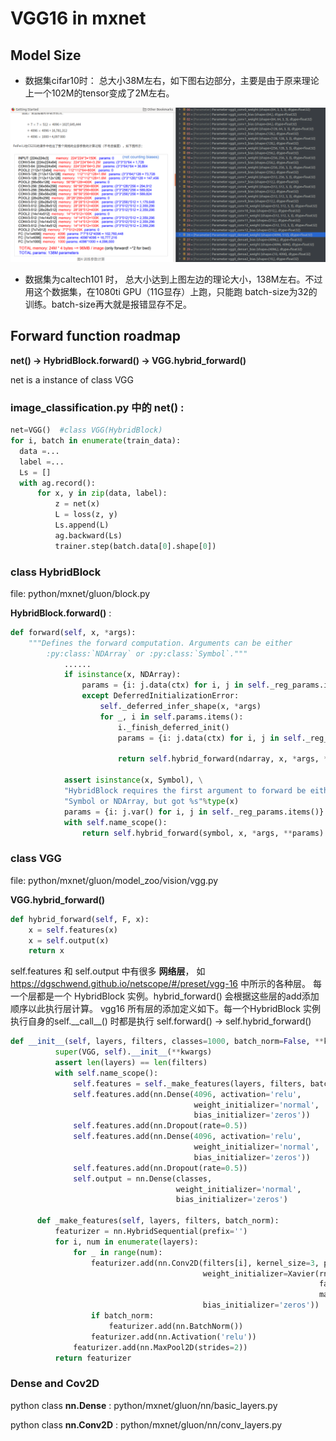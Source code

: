 

# VGG16 in mxnet

## Model Size

- 数据集cifar10时： 总大小38M左右，如下图右边部分，主要是由于原来理论上一个102M的tensor变成了2M左右。

![vgg16-tensor](vgg16-tensor.png)

- 数据集为caltech101 时， 总大小达到上图左边的理论大小，138M左右。不过用这个数据集，在1080ti GPU（11G显存）上跑，只能跑 batch-size为32的训练。batch-size再大就是报错显存不足。





## Forward function roadmap

**net() -> HybridBlock.forward() -> VGG.hybrid_forward()**

net is a instance of class VGG

### image_classification.py 中的 **net()** :

```python
net=VGG()  #class VGG(HybridBlock)
for i, batch in enumerate(train_data):
  data =...
  label =...
  Ls = []
  with ag.record():
      for x, y in zip(data, label):
          z = net(x)
          L = loss(z, y)
          Ls.append(L)
          ag.backward(Ls)
          trainer.step(batch.data[0].shape[0])
```

### class HybridBlock

file: python/mxnet/gluon/block.py

**HybridBlock.forward()** :

```python
def forward(self, x, *args):
    """Defines the forward computation. Arguments can be either
        :py:class:`NDArray` or :py:class:`Symbol`."""
            ......
            if isinstance(x, NDArray):
                params = {i: j.data(ctx) for i, j in self._reg_params.items()}
                except DeferredInitializationError:
                    self._deferred_infer_shape(x, *args)
                    for _, i in self.params.items():
                        i._finish_deferred_init()
                        params = {i: j.data(ctx) for i, j in self._reg_params.items()}

                        return self.hybrid_forward(ndarray, x, *args, **params)

            assert isinstance(x, Symbol), \
            "HybridBlock requires the first argument to forward be either " \
            "Symbol or NDArray, but got %s"%type(x)
            params = {i: j.var() for i, j in self._reg_params.items()}
            with self.name_scope():
                return self.hybrid_forward(symbol, x, *args, **params)
```



### class VGG

file: python/mxnet/gluon/model_zoo/vision/vgg.py

**VGG.hybrid_forward()**

```python
def hybrid_forward(self, F, x):
    x = self.features(x)
    x = self.output(x)
    return x
```
self.features 和 self.output 中有很多 **网络层**， 如     https://dgschwend.github.io/netscope/#/preset/vgg-16 中所示的各种层。 每一个层都是一个 HybridBlock 实例。hybrid_forward() 会根据这些层的add添加顺序以此执行层计算。 vgg16 所有层的添加定义如下。每一个HybridBlock 实例执行自身的self.\_\_call\_\_() 时都是执行 self.forward() -> self.hybrid_forward()

```python
def __init__(self, layers, filters, classes=1000, batch_norm=False, **kwargs):
          super(VGG, self).__init__(**kwargs)
          assert len(layers) == len(filters)
          with self.name_scope():
              self.features = self._make_features(layers, filters, batch_norm)
              self.features.add(nn.Dense(4096, activation='relu',
                                         weight_initializer='normal',
                                         bias_initializer='zeros'))
              self.features.add(nn.Dropout(rate=0.5))
              self.features.add(nn.Dense(4096, activation='relu',
                                         weight_initializer='normal',
                                         bias_initializer='zeros'))
              self.features.add(nn.Dropout(rate=0.5))
              self.output = nn.Dense(classes,
                                     weight_initializer='normal',
                                     bias_initializer='zeros')
  
      def _make_features(self, layers, filters, batch_norm):
          featurizer = nn.HybridSequential(prefix='')
          for i, num in enumerate(layers):
              for _ in range(num):
                  featurizer.add(nn.Conv2D(filters[i], kernel_size=3, padding=1,
                                           weight_initializer=Xavier(rnd_type='gaussian',
                                                                     factor_type='out',
                                                                     magnitude=2),
                                           bias_initializer='zeros'))
                  if batch_norm:
                      featurizer.add(nn.BatchNorm())
                  featurizer.add(nn.Activation('relu'))
              featurizer.add(nn.MaxPool2D(strides=2))
          return featurizer
```

### Dense and Cov2D

python class **nn.Dense** : python/mxnet/gluon/nn/basic_layers.py

python class **nn.Conv2D** : python/mxnet/gluon/nn/conv_layers.py







